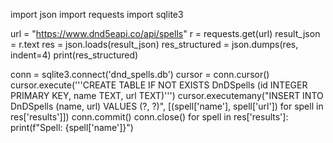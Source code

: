 
import json
import requests
import sqlite3

url = "https://www.dnd5eapi.co/api/spells"
r = requests.get(url)
result_json = r.text
res = json.loads(result_json)
res_structured = json.dumps(res, indent=4)
print(res_structured)

conn = sqlite3.connect('dnd_spells.db')
cursor = conn.cursor()
cursor.execute('''CREATE TABLE IF NOT EXISTS DnDSpells
             (id INTEGER PRIMARY KEY, name TEXT, url TEXT)''')
cursor.executemany("INSERT INTO DnDSpells (name, url) VALUES (?, ?)",
                   [(spell['name'], spell['url']) for spell in res['results']])
conn.commit()
conn.close()
for spell in res['results']:
    print(f"Spell: {spell['name']}")



